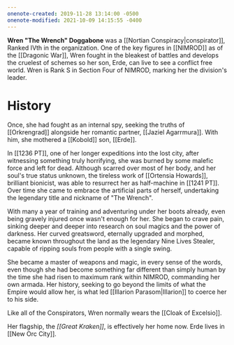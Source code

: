```yaml
---
onenote-created: 2019-11-28 13:14:00 -0500
onenote-modified: 2021-10-09 14:15:55 -0400
---
```


**Wren "The Wrench" Doggabone** was a [[Nortian Conspiracy|conspirator]], Ranked IVth in the organization. One of the key figures in [[NIMROD]] as of the [[Dragonic War]], Wren fought in the bleakest of battles and develops the cruelest of schemes so her son, Erde, can live to see a conflict free world. Wren is Rank S in Section Four of NIMROD, marking her the division's leader.

# History

Once, she had fought as an internal spy, seeking the truths of [[Orkrengrad]] alongside her romantic partner, [[Jaziel Agarrmura]]. With him, she mothered a [[Kobold]] son, [[Erde]]. 

In [[1236 PT]], one of her longer expeditions into the lost city, after witnessing something truly horrifying, she was burned by some malefic force and left for dead. Although scarred over most of her body, and her soul's true status unknown, the tireless work of [[Ortensia Howards]], brilliant bionicist, was able to resurrect her as half-machine in [[1241 PT]]. Over time she came to embrace the artificial parts of herself, undertaking the legendary title and nickname of "The Wrench".

With many a year of training and adventuring under her boots already, even being gravely injured once wasn't enough for her. She began to crave pain, sinking deeper and deeper into research on soul magics and the power of darkness. Her curved greatsword, eternally upgraded and morphed, became known throughout the land as the legendary Nine Lives Stealer, capable of ripping souls from people with a single swing.

She became a master of weapons and magic, in every sense of the words, even though she had become something far different than simply human by the time she had risen to maximum rank within NIMROD, commanding her own armada. Her history, seeking to go beyond the limits of what the Empire would allow her, is what led [[Illarion Parasom|Illarion]] to coerce her to his side.

Like all of the Conspirators, Wren normally wears the [[Cloak of Excelsio]].

Her flagship, the *[[Great Kraken]]*, is effectively her home now. Erde lives in [[New Orc City]].

